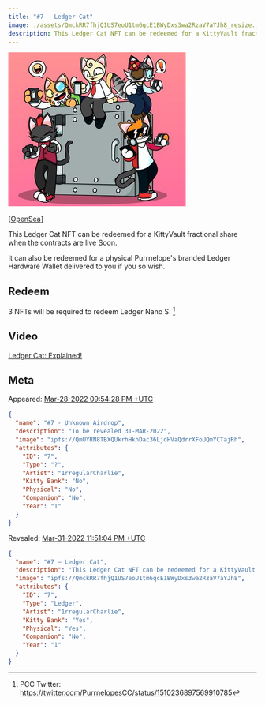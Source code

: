 ```yaml
---
title: "#7 – Ledger Cat"
image: ./assets/QmckRR7fhjQ1US7eoU1tm6qcE1BWyDxs3wa2RzaV7aYJh8_resize.jpg
description: This Ledger Cat NFT can be redeemed for a KittyVault fractional share or redeem a Ledger Nano S.
---
```


[![#7 – Ledger Cat](./assets/QmckRR7fhjQ1US7eoU1tm6qcE1BWyDxs3wa2RzaV7aYJh8_resize.jpg)](https://ipfs.io/ipfs/QmckRR7fhjQ1US7eoU1tm6qcE1BWyDxs3wa2RzaV7aYJh8)

[[OpenSea](https://opensea.io/assets/0xda7d42b6167f1497346d7b2336a6d7a603026db1/6)]

This Ledger Cat NFT can be redeemed for a KittyVault fractional share when the contracts are live Soon.

It can also be redeemed for a physical Purrnelope's branded Ledger Hardware Wallet delivered to you if you so wish. 

## Redeem

3 NFTs will be required to redeem Ledger Nano S. [^1]

## Video

[Ledger Cat: Explained!](posts/explained/202204-ledger-cat)

## Meta

Appeared: [Mar-28-2022 09:54:28 PM +UTC](https://etherscan.io/tx/0x3c94ba360697a8e8e195a4394dc715d2a8612817c0f67e787067e6f31d2e965d)

```json title="ipfs://Qmd4wWVY5YeABtq1UusP1Xko1ALiQ2PMnhwVSz3pcH41cJ"
{
  "name": "#7 - Unknown Airdrop",
  "description": "To be revealed 31-MAR-2022",
  "image": "ipfs://QmUYRN8TBXQUkrhHkhDac36LjdHVaQdrrXFoUQmYCTajRh",
  "attributes": {
    "ID": "7",
    "Type": "?",
    "Artist": "1rregularCharlie",
    "Kitty Bank": "No",
    "Physical": "No",
    "Companion": "No",
    "Year": "1"
  }
}
```

Revealed: [Mar-31-2022 11:51:04 PM +UTC](https://etherscan.io/tx/0x5d2bc436dddaffc8a8eb14cded40ca4860104d3a0958f00ac343ebb2067ec5fe)

```json title="ipfs://QmXxfLR55a2totcPwswLUeM5Sxsu9wXFBZBqRNVmFsnuW1"
{
  "name": "#7 – Ledger Cat",
  "description": "This Ledger Cat NFT can be redeemed for a KittyVault fractional share when the contracts are live SoonTM. It can also be redeemed for a physical Purrnelope's branded Ledger Hardware Wallet delivered to you if you so wish. You will need to trade in a currently TBA number of these NFTs to get your very own Purrnelope’s physical collectible. This NFT will also show in the collection log when that is live on our website™️",
  "image": "ipfs://QmckRR7fhjQ1US7eoU1tm6qcE1BWyDxs3wa2RzaV7aYJh8",
  "attributes": {
    "ID": "7",
    "Type": "Ledger",
    "Artist": "1rregularCharlie",
    "Kitty Bank": "Yes",
    "Physical": "Yes",
    "Companion": "No",
    "Year": "1"
  }
}
```


[^1]: PCC Twitter: https://twitter.com/PurrnelopesCC/status/1510236897569910785